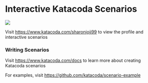# Interactive Katacoda Scenarios

[![](http://shields.katacoda.com/katacoda/sharonjoji99/count.svg)](https://www.katacoda.com/sharonjoji99 "Get your profile on Katacoda.com")

Visit https://www.katacoda.com/sharonjoji99 to view the profile and interactive scenarios

### Writing Scenarios
Visit https://www.katacoda.com/docs to learn more about creating Katacoda scenarios

For examples, visit https://github.com/katacoda/scenario-example
